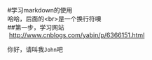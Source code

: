 #学习markdown的使用<br>
  哈哈，后面的\<br>是一个换行符噢<br>
##第一步，学习网站<br>
  http://www.cnblogs.com/yabin/p/6366151.html

你好，请叫我`John`吧<br>
